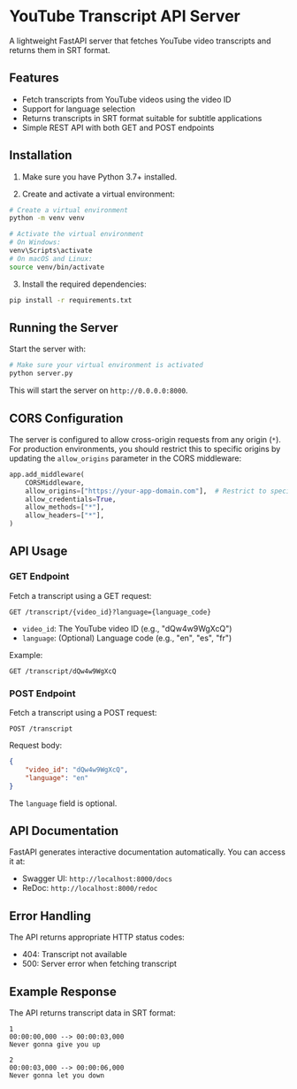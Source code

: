 # YouTube Transcript API Server

A lightweight FastAPI server that fetches YouTube video transcripts and returns them in SRT format.

## Features

- Fetch transcripts from YouTube videos using the video ID
- Support for language selection
- Returns transcripts in SRT format suitable for subtitle applications
- Simple REST API with both GET and POST endpoints

## Installation

1. Make sure you have Python 3.7+ installed.

2. Create and activate a virtual environment:

```bash
# Create a virtual environment
python -m venv venv

# Activate the virtual environment
# On Windows:
venv\Scripts\activate
# On macOS and Linux:
source venv/bin/activate
```

3. Install the required dependencies:

```bash
pip install -r requirements.txt
```

## Running the Server

Start the server with:

```bash
# Make sure your virtual environment is activated
python server.py
```

This will start the server on `http://0.0.0.0:8000`.

## CORS Configuration

The server is configured to allow cross-origin requests from any origin (`*`). For production environments, you should restrict this to specific origins by updating the `allow_origins` parameter in the CORS middleware:

```python
app.add_middleware(
    CORSMiddleware,
    allow_origins=["https://your-app-domain.com"],  # Restrict to specific origins
    allow_credentials=True,
    allow_methods=["*"],
    allow_headers=["*"],
)
```

## API Usage

### GET Endpoint

Fetch a transcript using a GET request:

```
GET /transcript/{video_id}?language={language_code}
```

- `video_id`: The YouTube video ID (e.g., "dQw4w9WgXcQ")
- `language`: (Optional) Language code (e.g., "en", "es", "fr")

Example:

```
GET /transcript/dQw4w9WgXcQ
```

### POST Endpoint

Fetch a transcript using a POST request:

```
POST /transcript
```

Request body:

```json
{
	"video_id": "dQw4w9WgXcQ",
	"language": "en"
}
```

The `language` field is optional.

## API Documentation

FastAPI generates interactive documentation automatically. You can access it at:

- Swagger UI: `http://localhost:8000/docs`
- ReDoc: `http://localhost:8000/redoc`

## Error Handling

The API returns appropriate HTTP status codes:

- 404: Transcript not available
- 500: Server error when fetching transcript

## Example Response

The API returns transcript data in SRT format:

```
1
00:00:00,000 --> 00:00:03,000
Never gonna give you up

2
00:00:03,000 --> 00:00:06,000
Never gonna let you down
```

```

```
